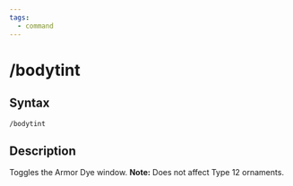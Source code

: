 ```yaml
---
tags:
  - command
---
```


# /bodytint

## Syntax

<!--cmd-syntax-start-->
```eqcommand
/bodytint
```
<!--cmd-syntax-end-->

## Description

<!--cmd-desc-start-->
Toggles the Armor Dye window. **Note:** Does not affect Type 12 ornaments.
<!--cmd-desc-end-->